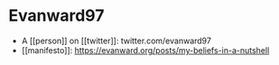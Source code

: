 # Evanward97

- A [[person]] on [[twitter]]: twitter.com/evanward97
- [[manifesto]]: https://evanward.org/posts/my-beliefs-in-a-nutshell


